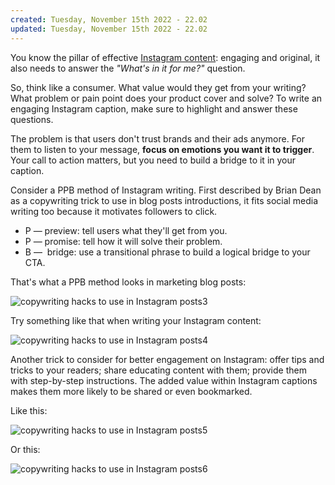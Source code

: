 ```yaml
---
created: Tuesday, November 15th 2022 - 22.02
updated: Tuesday, November 15th 2022 - 22.02
---
```

You know the pillar of effective [Instagram content](https://www.quintly.com/blog/social-media-tactics-strategies): engaging and original, it also needs to answer the _"What's in it for me?"_ question.

So, think like a consumer. What value would they get from your writing? What problem or pain point does your product cover and solve? To write an engaging Instagram caption, make sure to highlight and answer these questions.

The problem is that users don't trust brands and their ads anymore. For them to listen to your message, **focus on emotions you want it to trigger**. Your call to action matters, but you need to build a bridge to it in your caption.

Consider a PPB method of Instagram writing. First described by Brian Dean as a copywriting trick to use in blog posts introductions, it fits social media writing too because it motivates followers to click.

-   P — preview: tell users what they'll get from you.
-   P — promise: tell how it will solve their problem.
-   B —  bridge: use a transitional phrase to build a logical bridge to your CTA.

That's what a PPB method looks in marketing blog posts:

![copywriting hacks to use in Instagram posts3](https://www.quintly.com/hs-fs/hubfs/Marketing%20/blog-en/2020/January/5%20alternative%20copywriting%20hacks/image7.png?width=574&name=image7.png)

Try something like that when writing your Instagram content:

![copywriting hacks to use in Instagram posts4](https://www.quintly.com/hs-fs/hubfs/Marketing%20/blog-en/2020/January/5%20alternative%20copywriting%20hacks/image18.png?width=811&name=image18.png)

Another trick to consider for better engagement on Instagram: offer tips and tricks to your readers; share educating content with them; provide them with step-by-step instructions. The added value within Instagram captions makes them more likely to be shared or even bookmarked.

Like this:

![copywriting hacks to use in Instagram posts5](https://www.quintly.com/hs-fs/hubfs/Marketing%20/blog-en/2020/January/5%20alternative%20copywriting%20hacks/image16.png?width=834&name=image16.png)

Or this:

![copywriting hacks to use in Instagram posts6](https://www.quintly.com/hs-fs/hubfs/Marketing%20/blog-en/2020/January/5%20alternative%20copywriting%20hacks/image15.png?width=809&name=image15.png)